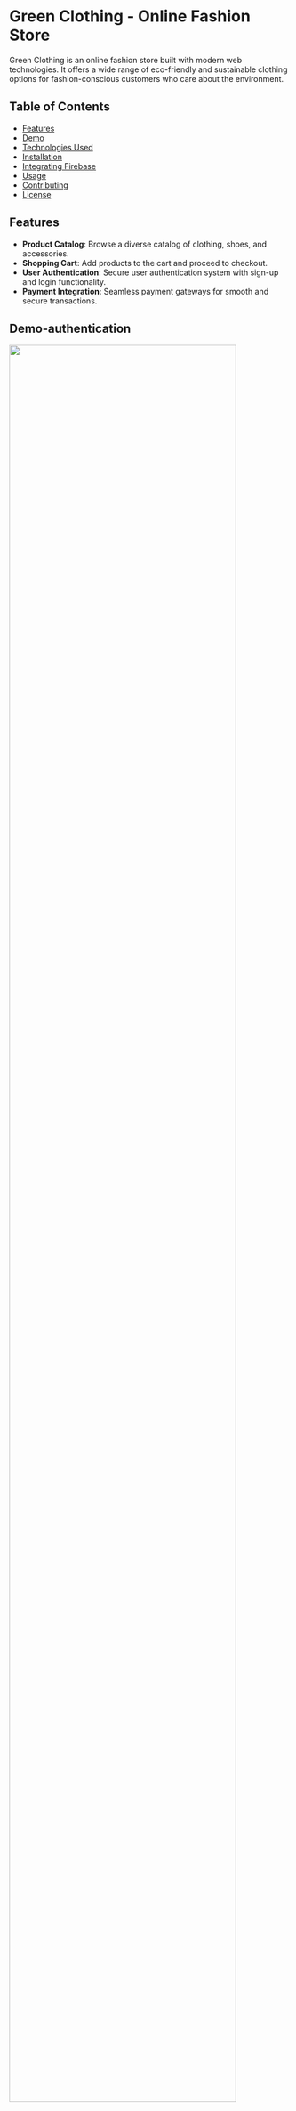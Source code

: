 # Green Clothing - Online Fashion Store

Green Clothing is an online fashion store built with modern web technologies. It offers a wide range of eco-friendly and sustainable clothing options for fashion-conscious customers who care about the environment.

## Table of Contents

- [Features](#features)
- [Demo](#demo)
- [Technologies Used](#technologies-used)
- [Installation](#installation)
- [Integrating Firebase](#integrating-firebase)
- [Usage](#usage)
- [Contributing](#contributing)
- [License](#license)

## Features

- **Product Catalog**: Browse a diverse catalog of clothing, shoes, and accessories.
- **Shopping Cart**: Add products to the cart and proceed to checkout.
- **User Authentication**: Secure user authentication system with sign-up and login functionality.
- **Payment Integration**: Seamless payment gateways for smooth and secure transactions.

## Demo-authentication

<img src="./assets/green-clothing-signin.gif" width="90%" height="90%"/>

## Demo-payment by credit card

<img src="./assets/green-clothing-payment.gif" width="90%" height="90%"/>

## Technologies Used

- Frontend: React.js, styled-components
- Authentication: Firebase Authentication
- Payment Integration: Stripe
- Backend: Node.js, Firebase
- Database: Firestore
- Deployment: Netlify

## Installation

1. Clone the repository:

   ```shell
   git clone https://github.com/miku0129/green-clothing.git
   ```

2. Navigate to the project directory:

   ```shell
   cd green-clothing
   ```

3. Install the required dependencies for both the frontend and backend:

   ```shell
   npm install
   ```

## Integrating Firebase

To integrate Firebase into the project for additional features such as real-time database, push notifications, and cloud functions:

1. Create a Firebase project at https://console.firebase.google.com/.
2. Obtain your Firebase configuration credentials (apiKey, authDomain, projectId, etc.).

## Usage

1. Set up environment variables: Rename the `.env.example` file to `.env` and configure your environment variables, including database connection details.

2. Run the frontend and backend servers:

   ```shell
   npm run start
   ```

3. Open your web browser and navigate to `http://localhost:3000` to access the Green Clothing online fashion store.

## Contributing

Contributions are welcome! If you have any ideas, suggestions, or bug reports, please open an issue or submit a pull request. Your input is highly appreciated.

To contribute to the project, follow these steps:

1. Fork the repository.

2. Create a new branch:

   ```shell
   git checkout -b my-feature-branch
   ```

3. Make your changes and commit them:

   ```shell
   git commit -m "Add new feature"
   ```

4. Push your changes to the forked repository:

   ```shell
   git push origin my-feature-branch
   ```

5. Open a pull request with a detailed description of your changes.

6. Wait for the project maintainers to review and merge your pull request.

## License

This project is licensed under the MIT License. See the [LICENSE](LICENSE) file for details.

---

Feel free to explore, use, and enhance Green Clothing. If you have any questions or need assistance, please don't hesitate to reach out. Happy shopping!
